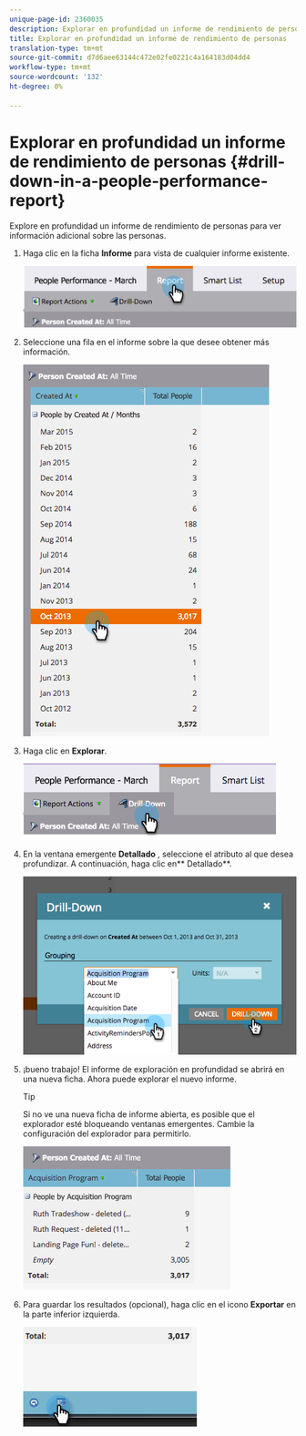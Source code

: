 ```yaml
---
unique-page-id: 2360035
description: Explorar en profundidad un informe de rendimiento de personas - Documentos de marketing - Documentación del producto
title: Explorar en profundidad un informe de rendimiento de personas
translation-type: tm+mt
source-git-commit: d7d6aee63144c472e02fe0221c4a164183d04dd4
workflow-type: tm+mt
source-wordcount: '132'
ht-degree: 0%

---
```



# Explorar en profundidad un informe de rendimiento de personas {#drill-down-in-a-people-performance-report}

Explore en profundidad un informe de rendimiento de personas para ver información adicional sobre las personas.

1. Haga clic en la ficha **Informe** para vista de cualquier informe existente.

   ![](assets/one.png)

1. Seleccione una fila en el informe sobre la que desee obtener más información.

   ![](assets/two.png)

1. Haga clic en **Explorar**.

   ![](assets/three.png)

1. En la ventana emergente **Detallado** , seleccione el atributo al que desea profundizar. A continuación, haga clic en** Detallado**.

   ![](assets/four.png)

1. ¡bueno trabajo! El informe de exploración en profundidad se abrirá en una nueva ficha. Ahora puede explorar el nuevo informe.

   >[!TIP]
   >
   >Si no ve una nueva ficha de informe abierta, es posible que el explorador esté bloqueando ventanas emergentes. Cambie la configuración del explorador para permitirlo.

   ![](assets/five.png)

1. Para guardar los resultados (opcional), haga clic en el icono **Exportar** en la parte inferior izquierda.

   ![](assets/six.png)

